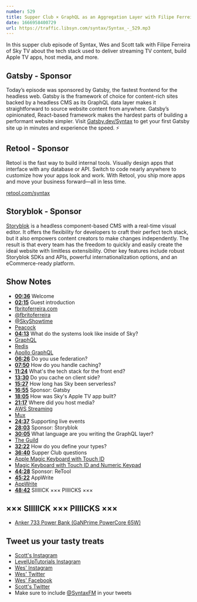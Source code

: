 ```yaml
---
number: 529
title: Supper Club × GraphQL as an Aggregation Layer with Filipe Ferreira of Sky TV
date: 1666958400729
url: https://traffic.libsyn.com/syntax/Syntax_-_529.mp3
---
```


In this supper club episode of Syntax, Wes and Scott talk with Filipe Ferreira of Sky TV about the tech stack used to deliver streaming TV content, build Apple TV apps, host media, and more.

## Gatsby - Sponsor

Today’s episode was sponsored by Gatsby, the fastest frontend for the headless web. Gatsby is the framework of choice for content-rich sites backed by a headless CMS as its GraphQL data layer makes it straightforward to source website content from anywhere. Gatsby’s opinionated, React-based framework makes the hardest parts of building a performant website simpler. Visit [Gatsby.dev/Syntax](https://gatsby.dev/Syntax) to get your first Gatsby site up in minutes and experience the speed. ⚡️

## Retool - Sponsor

Retool is the fast way to build internal tools. Visually design apps that interface with any database or API. Switch to code nearly anywhere to customize how your apps look and work. With Retool, you ship more apps and move your business forward—all in less time.

[retool.com/syntax](http://retool.com/syntax)

## Storyblok - Sponsor

[Storyblok](https://www.storyblok.com/?utm_source=syntaxfm&utm_medium=sponsor&utm_campaign=AWA_SPON_SFM_TRA&utm_content=syntaxfm-podcast) is a headless component-based CMS with a real-time visual editor. It offers the flexibility for developers to craft their perfect tech stack, but it also empowers content creators to make changes independently. The result is that every team has the freedom to quickly and easily create the ideal website with limitless extensibility. Other key features include robust Storyblok SDKs and APIs, powerful internationalization options, and an eCommerce-ready platform.

## Show Notes

* **[00:36](#t=00:36)** Welcome
* **[02:15](#t=02:15)** Guest introduction
* [fbritoferreira.com](https://fbritoferreira.com)
* [@fbritoferreira](https://twitter.com/fbritoferreira)
* [@SkyShowtime](https://mobile.twitter.com/SkyShowtime)
* [Peacock](https://mobile.twitter.com/peacock)
* **[04:13](#t=04:13)** What do the systems look like inside of Sky?
* [GraphQL](https://www.graphql.com)
* [Redis](https://redis.io)
* [Apollo GraphQL](https://www.apollographql.com)
* **[06:26](#t=06:26)** Do you use federation?
* **[07:50](#t=07:50)** How do you handle caching?
* **[11:24](#t=11:24)** What's the tech stack for the front end?
* **[13:30](#t=13:30)** Do you cache on client side?
* **[15:27](#t=15:27)** How long has Sky been serverless?
* **[16:55](#t=16:55)** Sponsor: Gatsby
* **[18:05](#t=18:05)** How was Sky's Apple TV app built?
* **[21:17](#t=21:17)** Where did you host media?
* [AWS Streaming](https://aws.amazon.com/media/direct-to-consumer-d2c-streaming/)
* [Mux](https://www.mux.com)
* **[24:37](#t=24:37)** Supporting live events
* **[28:03](#t=28:03)** Sponsor: Storyblok
* **[30:05](#t=30:05)** What language are you writing the GraphQL layer?
* [The Guild](https://www.the-guild.dev)
* **[32:22](#t=32:22)** How do you define your types?
* **[36:40](#t=36:40)** Supper Club questions
* [Apple Magic Keyboard with Touch ID](https://www.apple.com/shop/product/MK293LL/A/magic-keyboard-with-touch-id-for-mac-models-with-apple-silicon-us-english?fnode=882ee89d5200bd42d9dfdb18ea688d2284453eef35a10d6d1154de2d917c59e1edbd4796140e0decd50ffa8f8c4257d359a9c5370dd91b4fd7ff1ca816e69c2101a97e0e452c1844b6387e49a9dd84f9fd4a36eb78f0f95e050323fa7fd48182)
* [Magic Keyboard with Touch ID and Numeric Keypad](https://www.apple.com/shop/product/MMMR3LL/A/magic-keyboard-with-touch-id-and-numeric-keypad-for-mac-models-with-apple-silicon-us-english-black-keys?fnode=4c07059c2c01bc9ba2a54f0652c4be0b2d1ba2671c434806d779030bf9e5528ae9e36e718a6ebb1887cb752fbad06477606b200b4eefc2a66c894a24cc214c6c36485aae46d6632518a80da22efd54cbc2ed617c7fa8c6737af423fe6f3208d05f33e8df5aa6fbf8da0267b2be277c39)
* **[44:28](#t=44:28)** Sponsor: ReTool
* **[45:22](#t=45:22)** AppWrite
* [AppWrite](https://appwrite.io)
* **[48:42](#t=48:42)** SIIIIICK ××× PIIIICKS ×××

## ××× SIIIIICK ××× PIIIICKS ×××

* [Anker 733 Power Bank (GaNPrime PowerCore 65W)](https://www.anker.com/products/a1651?ref=ganprime_top_itemlist&variant=41974350250134)

## Tweet us your tasty treats

* [Scott's Instagram](https://www.instagram.com/stolinski/)
* [LevelUpTutorials Instagram](https://www.instagram.com/LevelUpTutorials/)
* [Wes' Instagram](https://www.instagram.com/wesbos/)
* [Wes' Twitter](https://twitter.com/wesbos)
* [Wes' Facebook](https://www.facebook.com/wesbos.developer)
* [Scott's Twitter](https://twitter.com/stolinski)
* Make sure to include [@SyntaxFM](https://twitter.com/SyntaxFM) in your tweets

